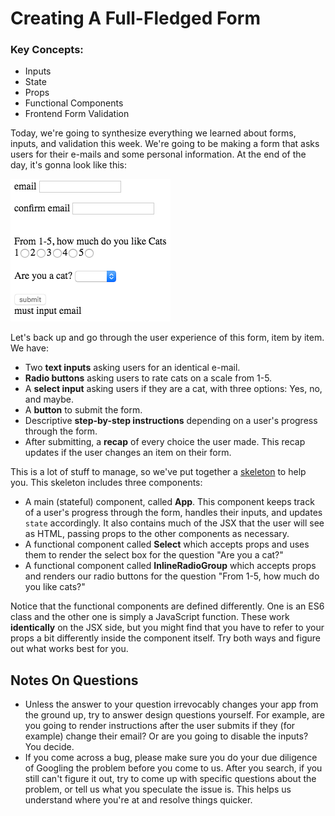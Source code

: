 # Creating A Full-Fledged Form

### Key Concepts:
* Inputs
* State
* Props
* Functional Components
* Frontend Form Validation

Today, we're going to synthesize everything we learned about forms, inputs, and validation this week. We're going to be making a form that asks users for their e-mails and some personal information. At the end of the day, it's gonna look like this:

![finished](done.png)

Let's back up and go through the user experience of this form, item by item. We have:

* Two **text inputs** asking users for an identical e-mail.
* **Radio buttons** asking users to rate cats on a scale from 1-5.
* A **select input** asking users if they are a cat, with three options: Yes, no, and maybe.
* A **button** to submit the form.
* Descriptive **step-by-step instructions** depending on a user's progress through the form.
* After submitting, a **recap** of every choice the user made. This recap updates if the user changes an item on their form.

This is a lot of stuff to manage, so we've put together a [skeleton](https://codesandbox.io/s/4znjv5v7q4) to help you. This skeleton includes three components:

* A main (stateful) component, called **App**. This component keeps track of a user's progress through the form, handles their inputs, and updates `state` accordingly. It also contains much of the JSX that the user will see as HTML, passing props to the other components as necessary.
* A functional component called **Select** which accepts props and uses them to render the select box for the question "Are you a cat?"
* A functional component called **InlineRadioGroup** which accepts props and renders our radio buttons for the question "From 1-5, how much do you like cats?"

Notice that the functional components are defined differently. One is an ES6 class and the other one is simply a JavaScript function. These work **identically** on the JSX side, but you might find that you have to refer to your props a bit differently inside the component itself. Try both ways and figure out what works best for you.

## Notes On Questions

* Unless the answer to your question irrevocably changes your app from the ground up, try to answer design questions yourself. For example, are you going to render instructions after the user submits if they (for example) change their email? Or are you going to disable the inputs? You decide.
* If you come across a bug, please make sure you do your due diligence of Googling the problem before you come to us. After you search, if you still can't figure it out, try to come up with specific questions about the problem, or tell us what you speculate the issue is. This helps us understand where you're at and resolve things quicker.


